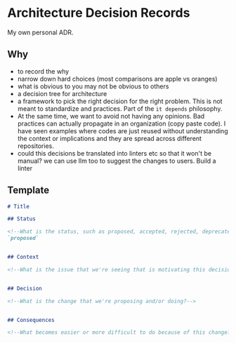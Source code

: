 # Architecture Decision Records

My own personal ADR.


## Why

- to record the why
- narrow down hard choices (most comparisons are apple vs oranges)
- what is obvious to you may not be obvious to others
- a decision tree for architecture
- a framework to pick the right decision for the right problem. This is not meant to standardize and practices. Part of the `it depends` philosophy.
- At the same time, we want to avoid not having any opinions. Bad practices can actually propagate in an organization (copy paste code). I have seen examples where codes are just reused without understanding the context or implications and they are spread across different repositories.
- could this decisions be translated into linters etc so that it won't be manual? we can use llm too to suggest the changes to users. Build a linter

  
## Template

```markdown
# Title

## Status

<!--What is the status, such as proposed, accepted, rejected, deprecated, superseded, etc.? -->
`proposed`


## Context

<!--What is the issue that we're seeing that is motivating this decision or change?-->


## Decision

<!--What is the change that we're proposing and/or doing?-->


## Consequences

<!--What becomes easier or more difficult to do because of this change?-->
```
